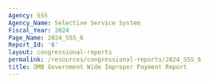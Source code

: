 ```yaml
---
Agency: SSS
Agency_Name: Selective Service System
Fiscal_Year: 2024
Page_Name: 2024_SSS_6
Report_Id: '6'
layout: congressional-reports
permalink: /resources/congressional-reports/2024_SSS_6
title: OMB Government Wide Improper Payment Report
---
```


